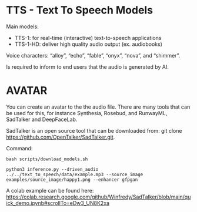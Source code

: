  # TTS - Text To Speech Models

 Main models: 
 - TTS-1: for real-time (interactive) text-to-speech applications
 - TTS-1-HD: deliver high quality audio output (ex. audiobooks)

Voice characters: “alloy”, “echo”, “fable”, “onyx”, “nova”, and “shimmer”.

Is required to inform to end users that the audio is generated by AI.


# AVATAR

You can create an avatar to the the audio file.
There are many tools that can be used for this, for instance Synthesia, Rosebud, and RunwayML, SadTalker and DeepFaceLab.

SadTalker is an open source tool that can be downloaded from: git clone https://github.com/OpenTalker/SadTalker.git.


Command:
```
bash scripts/download_models.sh
```

```
python3 inference.py --driven_audio ../../text_to_speech/data/example.mp3 --source_image examples/source_image/happy1.png --enhancer gfpgan
```

A colab example can be found here: https://colab.research.google.com/github/Winfredy/SadTalker/blob/main/quick_demo.ipynb#scrollTo=eDw3_UN8K2xa

